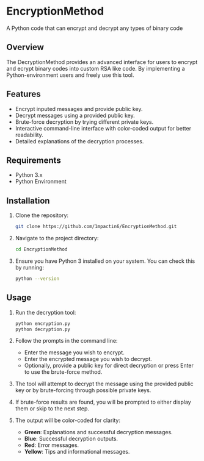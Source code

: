 # EncryptionMethod
 A Python code that can encrypt and decrypt any types of binary code

## Overview

The DecryptionMethod provides an advanced interface for users to encrypt and ecrypt binary codes into custom RSA like code. By implementing a Python-environment users and freely use this tool.

## Features

- Encrypt inputed messages and provide public key.
- Decrypt messages using a provided public key.
- Brute-force decryption by trying different private keys.
- Interactive command-line interface with color-coded output for better readability.
- Detailed explanations of the decryption processes.

## Requirements

- Python 3.x
- Python Environment

## Installation

1. Clone the repository:

   ```bash
   git clone https://github.com/1mpactin6/EncryptionMethod.git
   ```

2. Navigate to the project directory:

   ```bash
   cd EncryptionMethod
   ```

3. Ensure you have Python 3 installed on your system. You can check this by running:

   ```bash
   python --version
   ```

## Usage

1. Run the decryption tool:

   ```bash
   python encryption.py
   python decryption.py
   ```

2. Follow the prompts in the command line:

   - Enter the message you wish to encrypt.
   - Enter the encrypted message you wish to decrypt.
   - Optionally, provide a public key for direct decryption or press Enter to use the brute-force method.

4. The tool will attempt to decrypt the message using the provided public key or by brute-forcing through possible private keys.

5. If brute-force results are found, you will be prompted to either display them or skip to the next step.

6. The output will be color-coded for clarity:
   - **Green**: Explanations and successful decryption messages.
   - **Blue**: Successful decryption outputs.
   - **Red**: Error messages.
   - **Yellow**: Tips and informational messages.
